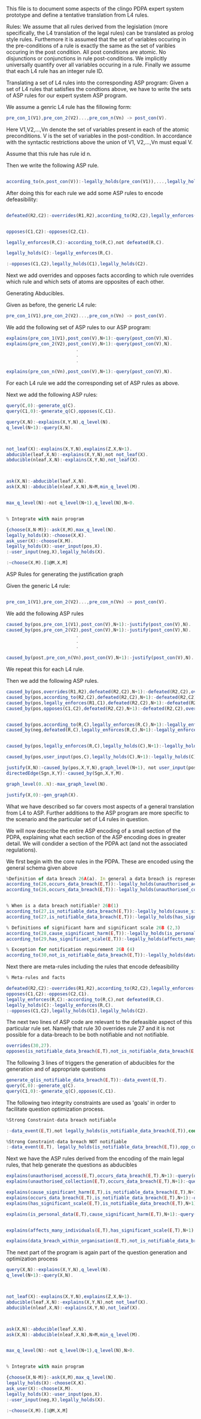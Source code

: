 This file is to document some aspects of the clingo PDPA expert system prototype and define a tentative translation from L4 rules.

Rules:
We assume that all rules derived from the legislation (more specifically, the L4 translation of the legal rules) can be translated as prolog style rules. Furthemore it is assumed that the set of variables occuring in the pre-conditions of a rule is exactly the same as the set of varibles occuring in the post condition. All post conditions are atomic. No disjunctions or conjunctions in rule post-conditions. We implicitly universally quantify over all variables occuring in a rule. Finally we assume that each L4 rule has an integer rule ID.

Translating a set of L4 rules into the corresponding ASP program:
Given a set of L4 rules that satisfies the condtions above, we have to write the sets of ASP rules for our expert system ASP program.

We assume a genric L4 rule has the fillowing form:
```javascript
pre_con_1(V1),pre_con_2(V2)...,pre_con_n(Vn) -> post_con(V).
```
Here V1,V2,...,Vn denote the set of variables present in each of the atomic preconditions. V is the set of variables in the post-condition. In accordance with the syntactic restrictions above the union of V1, V2,...,Vn  must equal V. 

Assume that this rule has rule id n.

Then we write the following ASP rule.

```javascript

according_to(n,post_con(V)):-legally_holds(pre_con(V1)),...,legally_holds(pre_con(Vn)).
```

After doing this for each rule we add some ASP rules to encode defeasibility:

```javascript

defeated(R2,C2):-overrides(R1,R2),according_to(R2,C2),legally_enforces(R1,C1),opposes(C1,C2).


opposes(C1,C2):-opposes(C2,C1).

legally_enforces(R,C):-according_to(R,C),not defeated(R,C).

legally_holds(C):-legally_enforces(R,C).

:-opposes(C1,C2),legally_holds(C1),legally_holds(C2).
```
Next we add overrides and opposes facts according to which rule overrides which rule and which sets of atoms are opposites of each other.

Generating Abducibles.

Given as before, the generic L4 rule:
```javascript
pre_con_1(V1),pre_con_2(V2)...,pre_con_n(Vn) -> post_con(V).
```
We add the following set of ASP rules to our ASP program:
```javascript
explains(pre_con_1(V1),post_con(V),N+1):-query(post_con(V),N).
explains(pre_con_2(V2),post_con(V),N+1):-query(post_con(V),N).
                          .
                          .
                          .
                          
explains(pre_con_n(Vn),post_con(V),N+1):-query(post_con(V),N).

```
For each L4 rule we add the corresponding set of ASP rules as above.

Next we add the following ASP rules:
```javascript
query(C,0):-generate_q(C).
query(C1,0):-generate_q(C),opposes(C,C1).

query(X,N):-explains(X,Y,N),q_level(N).
q_level(N+1):-query(X,N).



not_leaf(X):-explains(X,Y,N),explains(Z,X,N+1).
abducible(leaf,X,N):-explains(X,Y,N),not not_leaf(X).
abducible(nleaf,X,N):-explains(X,Y,N),not_leaf(X).



ask(X,N):-abducible(leaf,X,N).
ask(X,N):-abducible(nleaf,X,N),N>M,min_q_level(M).


max_q_level(N):-not q_level(N+1),q_level(N),N>0.


% Integrate with main program

{choose(X,N-M)}:-ask(X,M),max_q_level(N).
legally_holds(X):-choose(X,K).
ask_user(X):-choose(X,M).
legally_holds(X):-user_input(pos,X).
:-user_input(neg,X),legally_holds(X).

:~choose(X,M).[1@M,X,M]
```

ASP Rules for generating the justification graph

Given the generic L4 rule:
```javascript

pre_con_1(V1),pre_con_2(V2)...,pre_con_n(Vn) -> post_con(V).
```
We add the following ASP rules

```javascript
caused_by(pos,pre_con_1(V1),post_con(V),N+1):-justify(post_con(V),N).
caused_by(pos,pre_con_2(V2),post_con(V),N+1):-justify(post_con(V),N).
                          .
                          .
                          .
                          
caused_by(post,pre_con_n(Vn),post_con(V),N+1):-justify(post_con(V),N).
```
We repeat this for each L4 rule.

Then we add the following ASP rules.

```javascript
caused_by(pos,overrides(R1,R2),defeated(R2,C2),N+1):-defeated(R2,C2),overrides(R1,R2),according_to(R2,C2),legally_enforces(R1,C1),opposes(C1,C2),justify(defeated(R2,C2),N).
caused_by(pos,according_to(R2,C2),defeated(R2,C2),N+1):-defeated(R2,C2),overrides(R1,R2),according_to(R2,C2),legally_enforces(R1,C1),opposes(C1,C2),justify(defeated(R2,C2),N).
caused_by(pos,legally_enforces(R1,C1),defeated(R2,C2),N+1):-defeated(R2,C2),overrides(R1,R2),according_to(R2,C2),legally_enforces(R1,C1),opposes(C1,C2),justify(defeated(R2,C2),N).
caused_by(pos,opposes(C1,C2),defeated(R2,C2),N+1):-defeated(R2,C2),overrides(R1,R2),according_to(R2,C2),legally_enforces(R1,C1),opposes(C1,C2),justify(defeated(R2,C2),N).


caused_by(pos,according_to(R,C),legally_enforces(R,C),N+1):-legally_enforces(R,C),according_to(R,C),not defeated(R,C),justify(legally_enforces(R,C),N).
caused_by(neg,defeated(R,C),legally_enforces(R,C),N+1):-legally_enforces(R,C),according_to(R,C),not defeated(R,C),justify(legally_enforces(R,C),N).


caused_by(pos,legally_enforces(R,C),legally_holds(C),N+1):-legally_holds(C),legally_enforces(R,C),not user_input(pos,C), justify(legally_holds(C),N).

caused_by(pos,user_input(pos,C),legally_holds(C),N+1):-legally_holds(C), user_input(pos,C), justify(legally_holds(C),N).

justify(X,N):-caused_by(pos,X,Y,N),graph_level(N+1), not user_input(pos,X).
directedEdge(Sgn,X,Y):-caused_by(Sgn,X,Y,M).

graph_level(0..N):-max_graph_level(N).

justify(X,0):-gen_graph(X).
```

What we have described so far covers most aspects of a general translation from L4 to ASP. Further additions to the ASP program are more specific to the scenario and the particular set of L4 rules in question.

We will now describe the entire ASP encoding of a small section of the PDPA, explaining what each section of the ASP encoding does in greater detail. We will condider a section of the PDPA act (and not the associated regulations).

We first begin with the core rules in the PDPA. These are encoded using the general schema given above
```javascript
%Definition of data breach 26A(a). In general a data breach is represented as a pair (E,T), where E is the 'name' of the data breach and T is the time at which it occured.
according_to(26,occurs_data_breach(E,T)):-legally_holds(unauthorised_access(E,T)).
according_to(26,occurs_data_breach(E,T)):-legally_holds(unauthorised_collection(E,T)).


% When is a data breach notifiable? 26B(1)
according_to(27,is_notifiable_data_breach(E,T)):-legally_holds(cause_significant_harm(E,T)),legally_holds(occurs_data_breach(E,T)).
according_to(27,is_notifiable_data_breach(E,T)):-legally_holds(has_significant_scale(E,T)), legally_holds(occurs_data_breach(E,T)).

% Definitions of significant harm and significant scale 26B (2,3)
according_to(28,cause_significant_harm(E,T)):-legally_holds(is_personal_data(E,T)).
according_to(29,has_significant_scale(E,T)):-legally_holds(affects_many_individuals(E,T)).

% Exception for notification requirement 26B (4)
according_to(30,not_is_notifiable_data_breach(E,T)):-legally_holds(data_breach_within_organisation(E,T)).
```
Next there are meta-rules including the rules that encode defeasibility
```javascript
% Meta-rules and facts

defeated(R2,C2):-overrides(R1,R2),according_to(R2,C2),legally_enforces(R1,C1),opposes(C1,C2).
opposes(C1,C2):-opposes(C2,C1).
legally_enforces(R,C):-according_to(R,C),not defeated(R,C).
legally_holds(C):-legally_enforces(R,C).
:-opposes(C1,C2),legally_holds(C1),legally_holds(C2).
```
The next two lines of ASP code are relevant to the defeasible aspect of this particular rule set. Namely that rule 30 overrides rule 27 and it is not possible for a data-breach to be both notifiable and not notifiable.
```javascript
overrides(30,27).
opposes(is_notifiable_data_breach(E,T),not_is_notifiable_data_breach(E,T)):-data_event(E,T).
```
The following 3 lines of triggers the generation of abducibles for the generation and of appropriate questions
```javascript
generate_q(is_notifiable_data_breach(E,T)):-data_event(E,T).
query(C,0):-generate_q(C).
query(C1,0):-generate_q(C),opposes(C,C1).
```
The following two integrity constraints are used as 'goals' in order to facilitate question optimization process.

```javascript
%Strong Constraint-data breach notifiable

:-data_event(E,T),not legally_holds(is_notifiable_data_breach(E,T)),const(N),not opp_const(N+1).

%Strong Constraint-data breach NOT notifiable
:-data_event(E,T), legally_holds(is_notifiable_data_breach(E,T)),opp_const(N),not const(N+1).
```

Next we have the ASP rules derived from the encoding of the main legal rules, that help generate the questions as abducibles

```javascript
explains(unauthorised_access(E,T),occurs_data_breach(E,T),N+1):-query(occurs_data_breach(E,T),N).
explains(unauthorised_collection(E,T),occurs_data_breach(E,T),N+1):-query(occurs_data_breach(E,T),N).

explains(cause_significant_harm(E,T),is_notifiable_data_breach(E,T),N+1):-query(is_notifiable_data_breach(E,T),N).
explains(occurs_data_breach(E,T),is_notifiable_data_breach(E,T),N+1):-query(is_notifiable_data_breach(E,T),N).
explains(has_significant_scale(E,T),is_notifiable_data_breach(E,T),N+1):-query(is_notifiable_data_breach(E,T),N).

explains(is_personal_data(E,T),cause_significant_harm(E,T),N+1):-query(cause_significant_harm(E,T),N).


explains(affects_many_individuals(E,T),has_significant_scale(E,T),N+1):-query(has_significant_scale(E,T),N).

explains(data_breach_within_organisation(E,T),not_is_notifiable_data_breach(E,T),N+1):-query(not_is_notifiable_data_breach(E,T),N).
```
The next part of the program is again part of the question generation and optimization process

```javascript
query(X,N):-explains(X,Y,N),q_level(N).
q_level(N+1):-query(X,N).



not_leaf(X):-explains(X,Y,N),explains(Z,X,N+1).
abducible(leaf,X,N):-explains(X,Y,N),not not_leaf(X).
abducible(nleaf,X,N):-explains(X,Y,N),not_leaf(X).



ask(X,N):-abducible(leaf,X,N).
ask(X,N):-abducible(nleaf,X,N),N>M,min_q_level(M).


max_q_level(N):-not q_level(N+1),q_level(N),N>0.


% Integrate with main program

{choose(X,N-M)}:-ask(X,M),max_q_level(N).
legally_holds(X):-choose(X,K).
ask_user(X):-choose(X,M).
legally_holds(X):-user_input(pos,X).
:-user_input(neg,X),legally_holds(X).

:~choose(X,M).[1@M,X,M]

```


